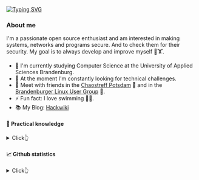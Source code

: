 [![Typing SVG](https://readme-typing-svg.herokuapp.com?font=Fira+Code&pause=1000&width=435&lines=Hello%2C+I'm+Sebastian+%F0%9F%91%8B;Interested+in+IT+Security+%F0%9F%9B%A1%EF%B8%8F;Terminal+Guru+%F0%9F%92%BB;Parselmouth+Speaking+Python+%F0%9F%90%8D;Loves+open+source+software+%F0%9F%90%A7)](https://git.io/typing-svg)

### About me

I'm a passionate open source enthusiast and am interested in making systems, networks and programs secure.
And to check them for their security. My goal is to always develop and improve myself 🧠🏋️.

- 🔭 I'm currently studying Computer Science at the University of Applied Sciences Brandenburg.
- 🌱 At the moment I'm constantly looking for technical challenges.
- 👯 Meet with friends in the [Chaostreff Potsdam](https://www.ccc-p.org/) 🚀 and in the [Brandenburger Linux User Group](https://www.bralug.de/) 🐧.
- ⚡ Fun fact: I love swimming 🏊‍♂️.
- 📚 My Blog: [Hackwiki](https://www.hackwiki.de/)

#### 🔨 Practical knowledge
<details>
<summary>
  Click👆
</summary>
<table>
	<tr>
		<th> Property </th>
	 	<th> Data </th>
	<tr>
	<tr>
		<td>Programming languages</td>
		<td>
			<p align="left">
				<a href="https://www.arduino.cc/" target="_blank">
					<img src="icons/Arduino.svg" alt="arduino" width="40" height="40" />
				</a>
				<a href="https://www.gnu.org/software/bash/" target="_blank">
					<img src="icons/Bash-Dark.svg" alt="bash" width="40" height="40" />
				</a>
				<a href="https://www.python.org" target="_blank">
					<img src="icons/Python-Dark.svg" alt="python" width="40" height="40" />
				</a>
			</p>
		</td>
	<tr>
	<tr>
		<td>Languages I have less experience with</td>
		<td>
			<p align="left">
				<a href="https://www.iso.org/standard/74528.html" target="_blank">
					<img src="icons/C.svg" alt="C" width="40" height="40" />
				</a>
				<a href="https://golang.org/" target="_blank">
					<img src="icons/GoLang.svg" alt="golandg" width="40" height="40" />
				</a>
				<a href="https://www.lua.org/start.html" target="_blank">
					<img src="icons/Lua-Dark.svg" alt="lua" width="40" height="40" />
				</a>
				<a href="https://www.typescriptlang.org/" target="_blank">
					<img src="icons/TypeScript.svg" alt="Flask" width="40" height="40" />
				</a>
			</p>
		</td>
	<tr>
	<tr>
		<td>Libraries and frameworks</td>
		<td>
			<p align="left">
			</p>
			<p align="left">
				<a href="https://www.crummy.com/software/BeautifulSoup/bs4/doc/">
					<img src="img/BS.png" alt="BeautifulSoup" width="40" height="40" />
				</a>
				<a href="https://riverbankcomputing.com/" target="_blank">
					<img src="img/pyqt.png" alt="PyQt" width="40" height="40" />
				</a>
				<a href="https://selenium-python.readthedocs.io/" target="_blank">
					<img src="icons/Selenium.svg" alt="Selenium" width="40" height="40" />
				</a>
				<a herf="https://www.sqlalchemy.org/" target="_blank">
					<img src="img/sqla.png" alt="Symfony" width="40" height="40" />
				</a>
				<a herf="https://www.pygame.org/news" target="_blank">
					<img src="img/pygame.png" alt="Symfony" width="40" height="40" />
				</a>
			</p>	
		</td>
	</tr>
	<tr>
		<td>Web Technologies</td>
		<td>
			<p align="left">
				<a href="https://gohugo.io/" target="_blank">
					<img src="img/hugo.png" alt="Hugo" width="40" height="40" />
				</a>
				<a href="https://getbootstrap.com/" target="_blank">
					<img src="icons/Bootstrap.svg" alt="Bootstrap" width="40" height="40" />
				</a>
				<a href="https://reactjs.org/" target="_blank">
					<img src="icons/React-Dark.svg" alt="React" width="40" height="40" />
				</a>
				<a href="https://vitejs.dev/" target="_blank">
					<img src="icons/Vite-Dark.svg" alt="React" width="40" height="40" />
				</a>
			</p>
			<p align="left">
				<a href="https://www.djangoproject.com/" target="_blank">
					<img src="icons/Django.svg" alt="FastAPI" width="40" height="40" />
				</a>
				<a href="https://flask.palletsprojects.com/" target="_blank">
					<img src="icons/Flask-Dark.svg" alt="Flask" width="40" height="40" />
				</a>
				<a href="https://symfony.com/" target="_blank">
					<img src="icons/Symfony-Dark.svg" alt="Symfony" width="40" height="40" />
				</a>
			</p>
			<p align="left">
				<a href="https://fastapi.tiangolo.com/" target="_blank">
					<img src="icons/FastAPI.svg" alt="FastAPI" width="40" height="40" />
				</a>
				<a href="https://graphql.org/" target="_blank">
					<img src="icons/GraphQL-Dark.svg" alt="Flask" width="40" height="40" />
				</a>
				<a href="https://pocketbase.io/" target="_blank">
					<img src="img/pocketbase.png" alt="Flask" width="40" height="40" />
				</a>
			</p>
		</td>
	</tr>
	<tr>
		<td>Databases</td>
		<td>
			<p align="left">
				<a href="https://www.influxdata.com/" target="_blank">
					<img src="img/influxdb.png" alt="Influx DB" width="40" height="40" />
				</a>
				<a href="https://www.mysql.com/" target="_blank">
					<img src="icons/MySQL-Dark.svg" alt="MySQL" width="40" height="40" />
				</a>
				<a href="https://www.postgresql.org/" target="_blank">
					<img src="icons/PostgreSQL-Dark.svg" alt="Postgre" width="40" height="40" />
				</a>
				<a href="https://www.sqlite.org/index.html" target="_blank">
					<img src="icons/SQLite.svg" alt="SQLite" width="40" height="40" />
				</a>
				<a href="https://weaviate.io/" target="_blank">
					<img src="icons/weaviate.svg" alt="Weaviate" width="40" height="40" />
				</a>
			</p>
		</td>
	</tr>
	<tr>
		<td>DevOps</td>
		<td>
			<p align="left">
				<a href="https://git-scm.com/" target="_blank">
					<img src="icons/Git.svg" alt="git" width="40" height="40" />
				</a>
				<a href="https://github.com/" target="_blank">
					<img src="icons/Github-Dark.svg" alt="Github" width="40" height="40" />
				</a>
				<a href="https://github.com/features/actions" target="_blank">
					<img src="icons/GithubActions-Dark.svg" alt="Github" width="40" height="40" />
				</a>
				<a href="https://about.gitlab.com" target="_blank">
					<img src="icons/GitLab-Dark.svg" alt="GitLab" width="40" height="40" />
				</a>
			</p>
			<p align="left">
				<a href="https://www.docker.com/" target="_blank">
					<img src="icons/Docker.svg" alt="Docker" width="40" height="40" />
				</a>
				<a href="https://docs.docker.com/compose/" target="_blank">
					<img src="img/docker-compose.png" alt="Docker-Compose" width="40" height="40" />
				</a>
				<a href="https://linuxcontainers.org/" target="_blank">
					<img src="img/lxc.png" alt="LCX" width="40" height="40">
				</a>
				<a href="https://www.proxmox.com/" target="_blank">
					<img src="img/Proxmox.png" alt="Proxmox VE" width="40" height="40" />
				</a>
			</p>
			<p align="left">
				<a herf="https://www.packer.io/" target="_blank">
					<img src="icons/Packer.svg" alt="Packer" width="40" height="40" />
				</a>
				<a href="https://docs.saltproject.io/en/latest/" target="_blank">
					<img src="img/salt.png" alt="Salt" width="40" height="40" />
				</a>
				<a href="https://www.terraform.io/" target="_blank">
					<img src="icons/Terraform.svg" alt="Terraform" width="40" height="40" />
				</a>
			</p>
			<p align="left">
				<a href="https://www.atlassian.com/de/software/jira" target="_blank">
					<img src="img/Jira.png" alt="Jira" width="40" height="40" />
				</a> 
				<a href="https://kanboard.org/" target="_blank">
					<img src="img/Kanboard.png" alt="Kanboard" width="40" height="40" />
				</a>
			</p>
			<p align="left">
				<a href="https://grafana.com/" target="_blank">
					<img src="icons/Grafana-Dark.svg" alt="Grafana" width="40" height="40" />
				</a> 
				<a href="https://www.zabbix.com/" target="_blank">
					<img src="img/Zabbix.png" alt="Zabbix" width="40" height="40" />
				</a>
			</p>
			<p align="left">
				<a href="https://aws.amazon.com/de/" target="_blank">
					<img src="icons/AWS-Dark.svg" alt="git" width="40" height="40" />
				</a>
				<a href="https://www.digitalocean.com/" target="_blank">
					<img src="icons/DigitalOcean.svg" alt="git" width="40" height="40" />
				</a>
			</p>
    	</td>
    </tr>
	<tr>
		<td>Security Tools</td>
		<td>
			<p align="left">
				<a href="https://www.greenbone.net/" target="_blank">
					<img src="img/Greenbone.png" alt="Greenbone Security Manager" width="40" height="40" />
				</a>
				<a href="https://www.metasploit.com/" target="_blank">
					<img src="img/Metasploit.png" alt="Metasploit" width="40" height="40" />
				</a>
				<a href="https://nmap.org/" target="_blank">
					<img src="img/nmap.png" alt="Nmap" width="40" height="40" />
				</a>
				<a href="https://www.volatilityfoundation.org/" target="_blank">
					<img src="img/Volatility.png" alt="Volatility" width="40" height="40" />
				</a>
				<a href="https://www.wireshark.org/" target="_blank">
					<img src="img/wireshark.png" alt="Wireshark" width="40" height="40" />
				</a>
			</p>
		</td>
	</tr>
	<tr>
		<td>OS</td>
		<td>
			<p align="left">
				<a href="https://www.alpinelinux.org/" target="_blank">
					<img src="img/Alpine.png" alt="Alpine" width="40" height="40" />
				</a>
				<a href="https://www.debian.org/index.de.html" target="_blank">
					<img src="img/Debian.png" alt="Debian" width="40" height="40" />
				</a>
				<a href="https://ubuntu.com/" target="_blank">
					<img src="img/Ubuntu.png" alt="Ubuntu" width="40" height="40" />
				</a>
				<a href="https://www.kali.org/" target="_blank">
					<img src="img/Kali.png" alt="Kali" width="40" height="40" />
				</a>
			</p>
		</td>
	<tr>
	<tr>
		<td>Backup</td>
		<td>
			<p align="left">
				<a href="https://www.proxmox.com/en/proxmox-backup-server" target="_blank">
					<img src="img/Proxmox.png" alt="Proxmox Backup" width="40" height="40" />
				</a> 
				<a href="https://restic.net/" target="_blank">
					<img src="img/Restic.png" alt="Restic" width="40" height="40" />
				</a>
				<a href="https://github.com/teejee2008/timeshift" target="_blank">
					<img src="img/timeshift.png" alt="Time Shift" width="40" height="40" />
				</a>
			</p>
		</td>
	<tr>
	<tr>
		<td>Network</td>
		<td>
			<p align="left">
				<a href="https://www.ui.com/download/unifi/" target="_blank">
					<img src="img/unifi.png" alt="UniFi Network Controller" width="40" height="40" />
				</a>
				<a href="https://openvpn.net/" target="_blank">
					<img src="img/openvpn.png" alt="OpenVPN" width="40" height="40" />
				</a>
			</p>
		</td>
	</tr>
	<tr>
		<td>Text Editors</td>
		<td>
			<p align="left">
				<a href="https://www.eclipse.org/" target="_blank">
					<img src="icons/Eclipse-Dark.svg" alt="Eclipse" width="40" height="40" />
				</a>
				<a href="https://www.sublimetext.com/" target="_blank">
					<img src="icons/SublimeText.svg" alt="Sublime" width="40" height="40" />
				</a>
				<a href="https://www.vim.org/" target="_blank">
					<img src="icons/VIM-Dark.svg" alt="Vim" width="40" height="40" />
				</a>
				<a href="https://code.visualstudio.com/" target="_blank">
					<img src="icons/VSCode-Dark.svg" alt="VSCode" width="40" height="40" />
				</a>
			</p>
		</td>
	</tr>
	<tr> 
		<td>Documentation</td>
		<td>
			<p align="left">
				</a> <a href="https://www.bookstackapp.com/" target="_blank">
					<img src="img/Bookstack.png" alt="Bookstack" width="40" height="40" />
				</a>
				</a> <a href="https://hedgedoc.org/" target="_blank">
					<img src="img/HedgeDoc.png" alt="HedgeDoc" width="40" height="40" />
				</a>
				</a> <a href="https://www.dokuwiki.org/dokuwiki" target="_blank">
					<img src="img/dokuwiki.png" alt="Doku Wiki" width="40" height="40" />
				</a>
			</p>
		</td>
	</tr>
	<tr> 
		<td>Markup language</td>
		<td>
			<p align="left">
				<a href="https://www.latex-project.org/" target="_blank">
					<img src="icons/LaTeX-Dark.svg" alt="LaTex" width="40" height="40" />
				</a>
				<a href="https://daringfireball.net/projects/markdown/" target="_blank">
					<img src="icons/Markdown-Dark.svg" alt="Markdown" width="40" height="40" />
				</a>
			</p>
		</td>
	</tr>
	<tr>
		<td>Other Tools</td>
		<td>
			<p align="left">
				<a href="https://www.home-assistant.io/" target="_blank">
					<img src="img/HA.png" alt="Home Assistant" width="40" height="40" />
				</a>
				<a href="https://meet.jit.si/" target="_blank">
					<img src="img/jitsi.png" alt="Jitsi" width="40" height="40" />
				</a>
				<a href="https://nextcloud.com/" target="_blank">
					<img src="img/nextcloud.png" alt="Nextcloud" width="80" height="40" />
				</a>
				<a href="https://de.overleaf.com/" target="_blank">
					<img src="img/overleaf.png" alt="Overleaf" width="40" height="40" />
				</a>
				<a href="https://www.postman.com/" target="_blank">
					<img src="icons/Postman.svg" alt="Postman" width="40" height="40" />
				</a>
				<a href="https://psono.com/" target="_blank">
					<img src="img/psono.png" alt="Psono" width="40" height="40" />
				</a>
				<a href="https://www.univention.de/produkte/ucs/" target="_blank">
					<img src="img/ucs.png" alt="UCS" width="40" height="40" />
				</a>
			</p>
		</td>
	</tr>
</table>

</details>

#### 📈 Github statistics
<details>
<summary>
  Click👆
</summary>
<img alige="left" src="https://github-readme-stats.vercel.app/api?username=53845714nF&show_icons=true&hide_border=true&theme=merko" />
<img alige="rigth" src="https://github-readme-stats.vercel.app/api/top-langs/?username=53845714nF&langs_count=8&exclude_repo=53845714nF,Format_String_Vulnerability,think,Hassle_of_the_Week,passwortunsicherheit,linklist,hackwiki&hide=HCL,TeX,Smarty,html&show_icons=true&hide_border=true&theme=merko&layout=compact" />
</details>
